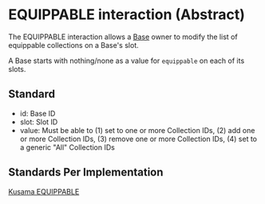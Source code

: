 # EQUIPPABLE interaction (Abstract)

The EQUIPPABLE interaction allows a [Base](../entities/base.md) owner to modify the list of
equippable collections on a Base's slot.

A Base starts with nothing/none as a value for `equippable` on each of its slots.

## Standard
- id: Base ID
- slot: Slot ID
- value: Must be able to (1) set to one or more Collection IDs, (2) add one or more Collection IDs, (3) remove one or more Collection IDs, (4) set to a generic "All" Collection IDs

## Standards Per Implementation

[Kusama EQUIPPABLE](../../kusama/interactions/equippable.md)
